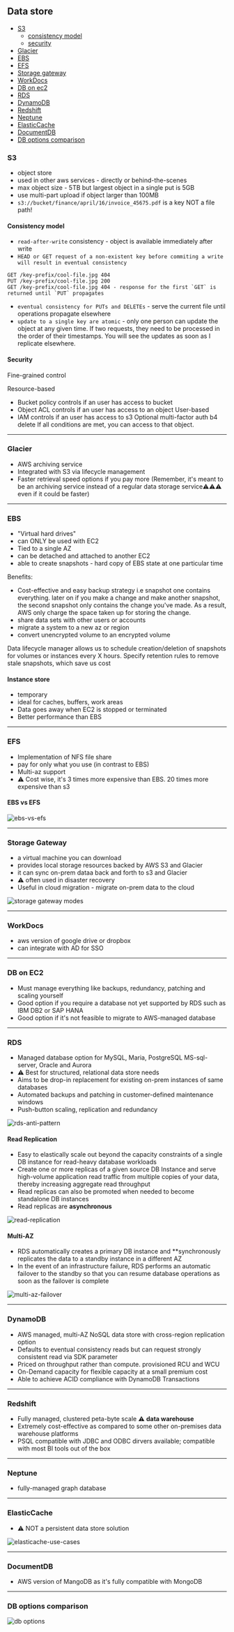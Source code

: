 ## Data store

- [S3](#s3)
  - [consistency model](#consistency-model)
  - [security](#security)
- [Glacier](#glacier)
- [EBS](#ebs)
- [EFS](#efs)
- [Storage gateway](#storage-gateway)
- [WorkDocs](#workdocs)
- [DB on ec2](#db-on-ec2)
- [RDS](#rds)
- [DynamoDB](#dynamoDB)
- [Redshift](#redshift)
- [Neptune](#neptune)
- [ElasticCache](#elasticcache)
- [DocumentDB](#documentdb)
- [DB options comparison](#db-options-comparison)

### S3

- object store
- used in other aws services - directly or behind-the-scenes
- max object size - 5TB but largest object in a single put is 5GB
- use multi-part upload if object larger than 100MB
- `s3://bucket/finance/april/16/invoice_45675.pdf` is a key NOT a file path!

#### Consistency model

- `read-after-write` consistency - object is available immediately after write
- `HEAD or GET request of a non-existent key before commiting a write will result in eventual consistency`

```
GET /key-prefix/cool-file.jpg 404
PUT /key-prefix/cool-file.jpg 200
GET /key-prefix/cool-file.jpg 404 - response for the first `GET` is returned until `PUT` propagates
```

- `eventual consistency for PUTs and DELETEs` - serve the current file until operations propagate elsewhere
- `update to a single key are atomic` - only one person can update the object at any given time. If two requests, they need to be processed in the order of their timestamps. You will see the updates as soon as I replicate elsewhere.

#### Security

Fine-grained control

Resource-based

- Bucket policy controls if an user has access to bucket
- Object ACL controls if an user has access to an object
  User-based
- IAM controls if an user has access to s3
  Optional multi-factor auth b4 delete
  If all conditions are met, you can access to that object.

---

### Glacier

- AWS archiving service
- Integrated with S3 via lifecycle management
- Faster retrieval speed options if you pay more (Remember, it's meant to be an archiving service instead of a regular data storage service⚠️⚠️⚠️ even if it could be faster)

---

### EBS

- "Virtual hard drives"
- can ONLY be used with EC2
- Tied to a single AZ
- can be detached and attached to another EC2
- able to create snapshots - hard copy of EBS state at one particular time

Benefits:

- Cost-effective and easy backup strategy i.e snapshot one contains everything. later on if you make a change and make another snapshot, the second snapshot only contains the change you've made. As a result, AWS only charge the space taken up for storing the change.
- share data sets with other users or accounts
- migrate a system to a new az or region
- convert unencrypted volume to an encrypted volume

Data lifecycle manager allows us to schedule creation/deletion of snapshots for volumes or instances every X hours. Specify retention rules to remove stale snapshots, which save us cost

#### Instance store

- temporary
- ideal for caches, buffers, work areas
- Data goes away when EC2 is stopped or terminated
- Better performance than EBS

---

### EFS

- Implementation of NFS file share
- pay for only what you use (in contrast to EBS)
- Multi-az support
- ⚠️ Cost wise, it's 3 times more expensive than EBS. 20 times more expensive than s3

#### EBS vs EFS

![ebs-vs-efs](ebs-efs.png)

---

### Storage Gateway

- a virtual machine you can download
- provides local storage resources backed by AWS S3 and Glacier
- it can sync on-prem dataa back and forth to s3 and Glacier
- ⚠️ often used in disaster recovery
- Useful in cloud migration - migrate on-prem data to the cloud

![storage gateway modes](./storage-gateway.png)

---

### WorkDocs

- aws version of google drive or dropbox
- can integrate with AD for SSO

---

### DB on EC2

- Must manage everything like backups, redundancy, patching and scaling yourself
- Good option if you require a database not yet supported by RDS such as IBM DB2 or SAP HANA
- Good option if it's not feasible to migrate to AWS-managed database

---

### RDS

- Managed database option for MySQL, Maria, PostgreSQL MS-sql-server, Oracle and Aurora
- ⚠️ Best for structured, relational data store needs
- Aims to be drop-in replacement for existing on-prem instances of same databases
- Automated backups and patching in customer-defined maintenance windows
- Push-button scaling, replication and redundancy

![rds-anti-pattern](./rds-anti-pattern.png)

#### Read Replication

- Easy to elastically scale out beyond the capacity constraints of a single DB instance for read-heavy database workloads
- Create one or more replicas of a given source DB Instance and serve high-volume application read traffic from multiple copies of your data, thereby increasing aggregate read throughput
- Read replicas can also be promoted when needed to become standalone DB instances
- Read replicas are **asynchronous**

![read-replication](./read-replication.png)

#### Multi-AZ

- RDS automatically creates a primary DB instance and \*\*synchronously replicates the data to a standby instance in a different AZ
- In the event of an infrastructure failure, RDS performs an automatic failover to the standby so that you can resume database operations as soon as the failover is complete

![multi-az-failover](./rds-multi-az.png)

---

### DynamoDB

- AWS managed, multi-AZ NoSQL data store with cross-region replication option
- Defaults to eventual consistency reads but can request strongly consistent read via SDK parameter
- Priced on throughput rather than compute. provisioned RCU and WCU
- On-Demand capacity for flexible capacity at a small premium cost
- Able to achieve ACID compliance with DynamoDB Transactions

---

### Redshift

- Fully managed, clustered peta-byte scale ⚠️ **data warehouse**
- Extremely cost-effective as compared to some other on-premises data warehouse platforms
- PSQL compatible with JDBC and ODBC dirvers available; compatible with most BI tools out of the box

---

### Neptune

- fully-managed graph database

---

### ElasticCache

- ⚠️ NOT a persistent data store solution

![elasticache-use-cases](./elasticache-use-cases.png)

---

### DocumentDB

- AWS version of MangoDB as it's fully compatible with MongoDB

---

### DB options comparison

![db options](./db-options.png)
